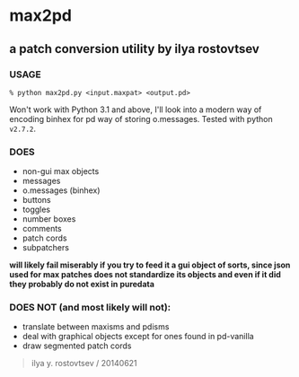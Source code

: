 # max2pd 
## a patch conversion utility by ilya rostovtsev

### USAGE
```
% python max2pd.py <input.maxpat> <output.pd>
```

Won't work with Python 3.1 and above, I'll look into a modern way of encoding binhex for pd way of storing o.messages. Tested with python `v2.7.2`.

### DOES

* non-gui max objects
* messages
* o.messages (binhex)
* buttons
* toggles
* number boxes
* comments
* patch cords
* subpatchers

**will likely fail miserably if you try to feed it a gui object of sorts, since json used for max patches does not standardize its objects and even if it did they probably do not exist in puredata**

### DOES NOT (and most likely will not):

* translate between maxisms and pdisms
* deal with graphical objects except for ones found in pd-vanilla
* draw segmented patch cords



> ilya y. rostovtsev / 20140621